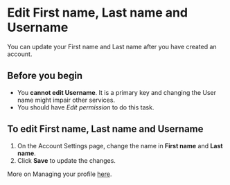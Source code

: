 # Edit First name, Last name and Username

You can update your First name and Last name after you have created an account.

## Before you begin

<ul><li>You <strong>cannot edit Username</strong>. It is a primary key and changing the User name might impair other services.</li><li>You should have <i>Edit permission</i> to do this task.</li></ul>

## To edit First name, Last name and Username

1. On the Account Settings page, change the name in **First name** and **Last name**.
2. Click **Save** to update the changes.

More on Managing your profile [here](Account-Settings.md).
